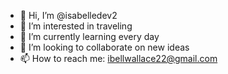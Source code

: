 - 👋 Hi, I’m @isabelledev2
- 👀 I’m interested in traveling
- 🌱 I’m currently learning every day
- 💞️ I’m looking to collaborate on new ideas
- 📫 How to reach me: ibellwallace22@gmail.com

<!---
isabelledev2/isabelledev2 is a ✨ special ✨ repository because its `README.md` (this file) appears on your GitHub profile.
You can click the Preview link to take a look at your changes.
--->
